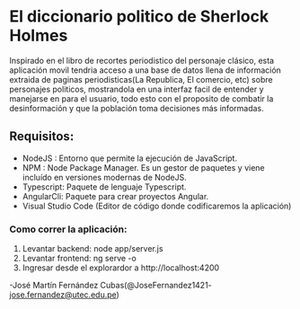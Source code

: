 # El diccionario politico de Sherlock Holmes

Inspirado en el libro de recortes periodistico del personaje clásico,  esta aplicación movil tendria acceso a una base de datos llena de información extraida de paginas periodisticas(La Republica, El comercio, etc) sobre personajes politicos, mostrandola en una interfaz facil de entender y manejarse en para el usuario, todo esto con el proposito de combatir la desinformación y que la población toma decisiones más informadas.

## Requisitos: 

* NodeJS : Entorno que permite la ejecución de JavaScript.
* NPM : Node Package Manager. Es un gestor de paquetes y viene incluído en versiones modernas de NodeJS.
* Typescript: Paquete de lenguaje Typescript.
* AngularCli: Paquete para crear proyectos Angular.
* Visual Studio Code (Editor de código donde codificaremos la aplicación)


### Como correr la aplicación: 
1. Levantar backend: node app/server.js
2. Levantar frontend: ng serve -o
3. Ingresar desde el explorardor a  http://localhost:4200

-José Martín Fernández Cubas(@JoseFernandez1421- jose.fernandez@utec.edu.pe)
